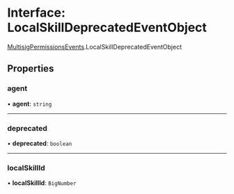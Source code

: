 # Interface: LocalSkillDeprecatedEventObject

[MultisigPermissionsEvents](../modules/MultisigPermissionsEvents.md).LocalSkillDeprecatedEventObject

## Properties

### agent

• **agent**: `string`

___

### deprecated

• **deprecated**: `boolean`

___

### localSkillId

• **localSkillId**: `BigNumber`
